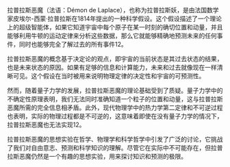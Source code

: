 拉普拉斯恶魔（法语：Démon de Laplace），也称为拉普拉斯妖，是由法国数学家皮埃尔-西蒙·拉普拉斯在1814年提出的一种科学假设。这个假设描述了一个理论上的超级智能体，如果它知道宇宙中每个原子在某一时刻的确切位置和动量，并且能够利用牛顿的运动定律来分析这些数据，那么它就能够精确地预测未来的任何事件，同时也能够完全了解过去的所有事件12。

拉普拉斯恶魔的概念基于决定论的观点，即宇宙的当前状态是其过去状态的结果，也是未来状态的原因。如果有足够的信息和计算能力，未来和过去就像现在一样清晰可见。这个假设在当时被用来说明物理定律的决定性和宇宙的可预测性。

然而，随着量子力学的发展，拉普拉斯恶魔的理论基础受到了质疑。量子力学中的不确定性原理表明，我们无法同时准确知道一个粒子的位置和动量，这与拉普拉斯恶魔所需的完全信息相矛盾。此外，现代物理学中的热力学第二定律和不可逆过程也表明，实际的物理过程都是不可逆的，这意味着即使在没有量子力学的情况下，拉普拉斯恶魔也无法实现12。

拉普拉斯恶魔的思想实验在哲学、物理学和科学哲学中引发了广泛的讨论，它挑战了我们对自由意志、预测和科学知识的理解。尽管它在实际中不可能存在，但拉普拉斯恶魔仍然是一个有趣的思想实验，用来探讨知识和预测的极限。